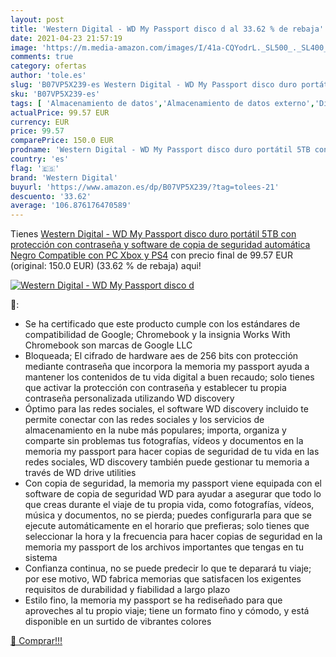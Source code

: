 ```yaml
---
layout: post
title: 'Western Digital - WD My Passport disco d al 33.62 % de rebaja'
date: 2021-04-23 21:57:19
image: 'https://m.media-amazon.com/images/I/41a-CQYodrL._SL500_._SL400_.jpg'
comments: true
category: ofertas
author: 'tole.es'
slug: 'B07VP5X239-es Western Digital - WD My Passport disco duro portátil 5TB...'
sku: 'B07VP5X239-es'
tags: [ 'Almacenamiento de datos','Almacenamiento de datos externo','Discos duros externos','Informática','ps4','western digital','xbox', ]
actualPrice: 99.57 EUR
currency: EUR
price: 99.57
comparePrice: 150.0 EUR
prodname: 'Western Digital - WD My Passport disco duro portátil 5TB con protección con contraseña y software de copia de seguridad automática  Negro  Compatible con PC  Xbox y PS4'
country: 'es'
flag: '🇪🇸'
brand: 'Western Digital'
buyurl: 'https://www.amazon.es/dp/B07VP5X239/?tag=tolees-21'
descuento: '33.62'
average: '106.876176470589'
---
```


Tienes [Western Digital - WD My Passport disco duro portátil 5TB con protección con contraseña y software de copia de seguridad automática  Negro  Compatible con PC  Xbox y PS4](https://www.amazon.es/dp/B07VP5X239/?tag=tolees-21) con precio final de  99.57 EUR (original: 150.0 EUR) (33.62 %  de rebaja) aqui!

[![Western Digital - WD My Passport disco d](https://m.media-amazon.com/images/I/41a-CQYodrL._SL500_._SL400_.jpg)](https://www.amazon.es/dp/B07VP5X239/?tag=tolees-21)

🔎:

- Se ha certificado que este producto cumple con los estándares de compatibilidad de Google; Chromebook y la insignia Works With Chromebook son marcas de Google LLC
- Bloqueada; El cifrado de hardware aes de 256 bits con protección mediante contraseña que incorpora la memoria my passport ayuda a mantener los contenidos de tu vida digital a buen recaudo; solo tienes que activar la protección con contraseña y establecer tu propia contraseña personalizada utilizando WD discovery
- Óptimo para las redes sociales, el software WD discovery incluido te permite conectar con las redes sociales y los servicios de almacenamiento en la nube más populares; importa, organiza y comparte sin problemas tus fotografías, vídeos y documentos en la memoria my passport para hacer copias de seguridad de tu vida en las redes sociales, WD discovery también puede gestionar tu memoria a través de WD drive utilities
- Con copia de seguridad, la memoria my passport viene equipada con el software de copia de seguridad WD para ayudar a asegurar que todo lo que creas durante el viaje de tu propia vida, como fotografías, vídeos, música y documentos, no se pierda; puedes configurarla para que se ejecute automáticamente en el horario que prefieras; solo tienes que seleccionar la hora y la frecuencia para hacer copias de seguridad en la memoria my passport de los archivos importantes que tengas en tu sistema
- Confianza continua, no se puede predecir lo que te deparará tu viaje; por ese motivo, WD fabrica memorias que satisfacen los exigentes requisitos de durabilidad y fiabilidad a largo plazo
- Estilo fino, la memoria my passport se ha rediseñado para que aproveches al tu propio viaje; tiene un formato fino y cómodo, y está disponible en un surtido de vibrantes colores

[🛒 Comprar!!!](https://www.amazon.es/dp/B07VP5X239/?tag=tolees-21)
